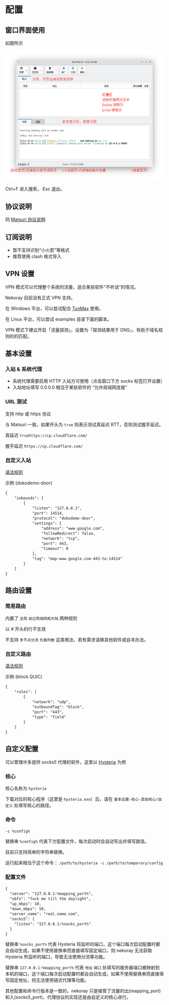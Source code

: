 # 配置

## 窗口界面使用

如图所示

<img src="/assets/images/nekoray1.jpg" />

Ctrl+F 进入搜索， Esc 退出。

## 协议说明

同 [Matsuri 协议说明](/m-configuration/)

## 订阅说明

- 暂不支持识别“小火箭”等格式
- 推荐使用 clash 格式导入

## VPN 设置

VPN 模式可以代理整个系统的流量，适合某些软件“不听话”的情况。

Nekoray 目前没有正式 VPN 支持。

在 Windows 平台，可以尝试配合 [TunMax](https://github.com/TunMax/tun2socks_gui_for_windows) 使用。

在 Linux 平台，可以尝试 examples 目录下面的脚本。

VPN 模式下建议开启「流量探测」，设置为「探测结果用于 DNS」，有助于域名规则的的匹配。

## 基本设置

### 入站 & 系统代理

- 系统代理需要启用 HTTP 入站方可使用（点击窗口下方 socks 标签打开设置）
- 入站地址填写 0.0.0.0 相当于某些软件的 “允许局域网连接”

### URL 测试

支持 http 或 https 协议

与 Matsuri 一致，如果开头为 `true` 则表示测试真延迟 RTT，否则测试握手延迟。

真延迟 `truehttps://cp.cloudflare.com/`

握手延迟 `https://cp.cloudflare.com/`

### 自定义入站

[语法规则](https://www.v2fly.org/config/inbounds.html#inbounds)

示例 (dokodemo-door)

```
{
    "inbounds": [
        {
            "listen": "127.0.0.1",
            "port": 14514,
            "protocol": "dokodemo-door",
            "settings": {
                "address": "www.google.com",
                "followRedirect": false,
                "network": "tcp",
                "port": 443,
                "timeout": 0
            },
            "tag": "map-www.google.com-443-to-14514"
        }
    ]
}
```


## 路由设置

### 简易路由

内置了 `全局` `绕过局域网和大陆` 两种规则

以 # 开头的行不生效

不支持 `多节点分流` `负载均衡` 这类用法，若有需求请换其他软件或自寻办法。

### 自定义路由

[语法规则](https://www.v2fly.org/config/routing.html#ruleobject)

示例 (block QUIC)

```
{
    "rules": [
        {
            "network": "udp",
            "outboundTag": "block",
            "port": "443",
            "type": "field"
        }
    ]
}
```

## 自定义配置

可以管理许多提供 socks5 代理的软件，这里以 [Hysteria](https://github.com/HyNetwork/hysteria) 为例

### 核心

核心名称为 `hysteria`

下载对应的核心程序（这里是 `hysteria.exe`）后，请在 `基本设置-核心-其他核心/自定义` 处填写核心的路径。

### 命令

`-c %config%`

替换串 `%config%` 代表下方配置文件，每次启动时会自动写出并填写路径。

目前只支持简单的字符串替换。

运行起来相当于这个命令： `/path/to/hysteria -c /path/to/temporary/config`

### 配置文件

```
{
  "server": "127.0.0.1:%mapping_port%",
  "obfs": "fuck me till the daylight",
  "up_mbps": 10,
  "down_mbps": 50,
  "server_name": "real.name.com",
  "socks5": {
    "listen": "127.0.0.1:%socks_port%"
  }
}
```

替换串 `%socks_port%` 代表 Hysteria 将监听的端口，这个端口每次启动配置时都会自动生成，如果不使用替换串而直接填写固定端口，则 nekoray 无法获取 Hysteria 所监听的端口，导致无法使用分流等功能。

替换串 `127.0.0.1:%mapping_port%` 代表 `地址` `端口` 处填写的服务器端口被映射到本机的端口，这个端口每次启动配置时都会自动生成，如果不使用替换串而直接填写固定地址，则无法使用链式代理等功能。

其他配置和命令行版本是一致的，nekoray 只是接管了流量的出(mapping_port)和入(socks5_port)，代理协议的实现还是由自定义的核心进行。
